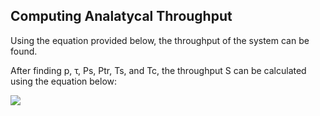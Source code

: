 ## Computing Analatycal Throughput

Using the equation provided below, the throughput of the system can be found.

After finding p, τ, Ps, Ptr, Ts, and Tc, the throughput S can be calculated using the equation below:

<img src="https://latex.codecogs.com/svg.latex?\small&space;S=\frac{P_sP_t_rE[P]}{(1-P_tr)+P_t_rP_sT_s+P_t_r(1-P_s)T_c}" />

